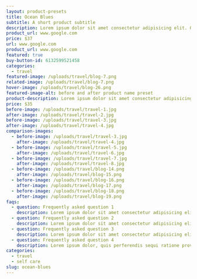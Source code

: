 ```yaml
---
layout: product-presets
title: Ocean Blues
subtitle: A short product subtitle
description: Lorem ipsum dolor sit amet consectetur adipisicing elit. Quod, illo. Optio blanditiis similique recusandae obcaecati aliquid, quis perferendis sequi ratione provident tempora maxime consequuntur possimus commodi a! Ipsam, quae dolore?
product_url: www.google.com
price: $37
url: www.google.com
product_url: www.google.com
featured: true
buy-button-id: 6132599521458
categories:
  - travel
featured-image: /uploads/travel/blog-7.png
related-image: /uploads/travel/blog-7.png
hover-image: /uploads/travel/blog-26.png
featured-image-alt: before and after product name preset
product-description: Lorem ipsum dolor sit amet consectetur adipisicing elit. Quod, illo. Optio blanditiis similique recusandae obcaecati aliquid, quis perferendis sequi ratione provident tempora maxime consequuntur possimus commodi a! Ipsam, quae dolore? Lorem ipsum dolor sit amet consectetur adipisicing elit. Quod, illo. Optio blanditiis similique recusandae obcaecati aliquid.
price: $35
before-image: /uploads/travel/travel-1.jpg
after-image: /uploads/travel/travel-2.jpg
before-image: /uploads/travel/travel-3.jpg
after-image: /uploads/travel/travel-4.jpg
comparison-images:
  - before-image: /uploads/travel/travel-3.jpg
    after-image: /uploads/travel/travel-4.jpg
  - before-image: /uploads/travel/travel-5.jpg
    after-image: /uploads/travel/travel-6.jpg
  - before-image: /uploads/travel/travel-7.jpg
    after-image: /uploads/travel/travel-8.jpg
  - before-image: /uploads/travel/blog-14.png
    after-image: /uploads/travel/blog-15.png
  - before-image: /uploads/travel/blog-16.png
    after-image: /uploads/travel/blog-17.png
  - before-image: /uploads/travel/blog-18.png
    after-image: /uploads/travel/blog-19.png
faqs:
  - question: Frequently asked question 1
    description: Lorem ipsum dolor sit amet consectetur adipisicing elit. Quod, illo. Optio blanditiis similique recusandae obcaecati aliquid, quis perferendis sequi ratione provident tempora maxime consequuntur possimus commodi a! Ipsam, quae dolore? 
  - question: Frequently asked question 2
    description: Lorem ipsum dolor sit amet consectetur adipisicing elit. Quod, illo. Optio blanditiis similique recusandae obcaecati aliquid
  - question: Frequently asked question 3
    description: Lorem ipsum dolor sit amet consectetur adipisicing elit. Quod, illo. Optio blanditiis similique recusandae obcaecati aliquid, dolore? 
  - question: Frequently asked question 4
    description: Lorem ipsum dolor, quis perferendis sequi ratione provident tempora maxime consequuntur possimus commodi a! Ipsam, quae dolore?
categories:
  - travel
  - self care
slug: ocean-blues
---
```

